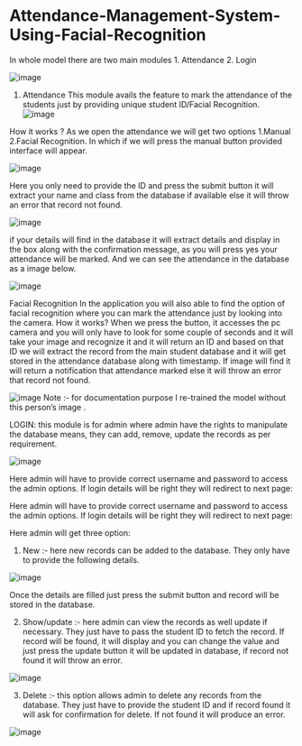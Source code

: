 # Attendance-Management-System-Using-Facial-Recognition
In whole model there are two main modules 1. Attendance 2. Login

![image](https://user-images.githubusercontent.com/60980975/231382434-ce04e6b0-8469-4194-a691-29ecc8718f49.png)

1.	Attendance
This module avails the feature to mark the attendance of the students just by providing unique student ID/Facial Recognition.
![image](https://user-images.githubusercontent.com/60980975/231382570-018d539b-4c93-417f-8af5-e86e74bd8695.png)

How it works ?
As we open the attendance we will get two options 1.Manual 2.Facial Recognition. In which if we will press the manual button provided interface will appear. 

![image](https://user-images.githubusercontent.com/60980975/231382615-79cd9a6b-3fc7-4a95-b0e2-b48afd11edc1.png)

Here you only need to provide the ID and press the submit button it will extract your name and class from the database if available else it will throw an error that record not found.

![image](https://user-images.githubusercontent.com/60980975/231382649-cf6879ca-8263-48ab-87b3-84b91e2b54f0.png)

if your details will find in the database it will extract details and display in the box along with the confirmation message, as you will press yes your attendance will be marked. And we can see the attendance in the database as a image below.

![image](https://user-images.githubusercontent.com/60980975/231382715-27ff73d5-8990-44b6-bd46-fa5f3dbcc0db.png)

Facial Recognition 
In the application you will also able to find the option of facial recognition where you can mark the attendance just by looking into the camera.
How it works?
When we press the button, it accesses the pc camera and you will only have to look for some couple of seconds and it will take your image and recognize it and it will return an ID and based on that ID we will extract the record from the main student database and it will get stored in the attendance database along with timestamp. If image will find it will return a notification that attendance marked else it will throw an error that record not found. 

![image](https://user-images.githubusercontent.com/60980975/231382802-7d82ef63-4f84-4d6c-9199-208ed64fbbf1.png)
Note :- for documentation purpose I re-trained the model without this person’s image .


LOGIN:
this module is for admin where admin have the rights to manipulate the database means, they can add, remove, update the records as per requirement.

![image](https://user-images.githubusercontent.com/60980975/231382897-c7888e92-d73f-4e1c-a683-13f2397ef11d.png)

Here admin will have to provide correct username and password to access the admin options. If login details will be right they will redirect to next page:

Here admin will have to provide correct username and password to access the admin options. If login details will be right they will redirect to next page:

Here admin will get three option:
1.	New :- here new records can be added to the database. They only have to provide the following details.

![image](https://user-images.githubusercontent.com/60980975/231383073-a7258e31-a4f5-48bf-b327-a209263bdd05.png)

Once the details are filled just press the submit button and record will be stored in the database.

2.	Show/update :- here admin can view the records as well update if necessary. They just have to pass the student ID to fetch the record. If record will be found, it will display and you can change the value and just press the update button it will be updated in database, if record not found it will throw an error.

![image](https://user-images.githubusercontent.com/60980975/231383130-21cf6aae-f535-4682-a1a3-445129f8b63a.png)

3.	Delete :- this option allows admin to delete any records from the database. They just have to provide the student ID and if record found it will ask for confirmation for delete. If not found it will produce an error.

![image](https://user-images.githubusercontent.com/60980975/231383186-924f16b7-a1f8-4172-8507-0eab63bd1728.png)









